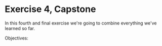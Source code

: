 # Exercise 4, Capstone

In this fourth and final exercise we're going to combine everything we've learned so far. 

Objectives:
